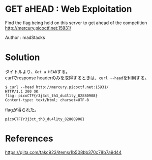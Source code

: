# GET aHEAD : Web Exploitation

Find the flag being held on this server to get ahead of the competition http://mercury.picoctf.net:15931/

Author : madStacks

# Solution

タイトルより、`Get a HEAD`する。  
curlでresponse headerのみを取得するときは、`curl --head`を利用する。
```
$ curl --head http://mercury.picoctf.net:15931/
HTTP/1.1 200 OK
flag: picoCTF{r3j3ct_th3_du4l1ty_82880908}
Content-type: text/html; charset=UTF-8
```
flagが得られた。

`picoCTF{r3j3ct_th3_du4l1ty_82880908}`

# References

https://qiita.com/takc923/items/1b508bb370c78b7a9d44
